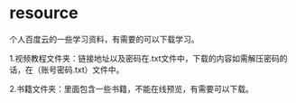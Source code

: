 # resource
个人百度云的一些学习资料，有需要的可以下载学习。

1.视频教程文件夹：链接地址以及密码在.txt文件中，下载的内容如需解压密码的话，在（账号密码.txt）文件中。

2.书籍文件夹：里面包含一些书籍，不能在线预览，有需要可以下载。
